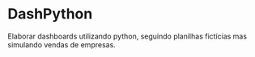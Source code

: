 # DashPython
Elaborar dashboards utilizando python, seguindo planilhas fictícias mas simulando vendas de empresas. 
